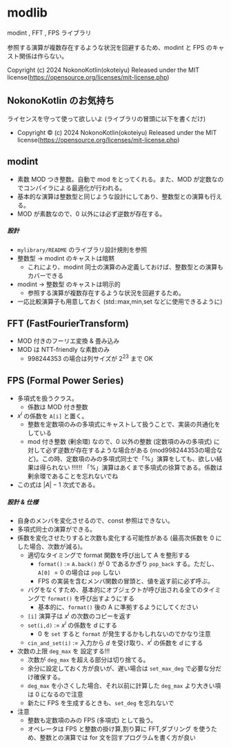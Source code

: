 # modlib

modint , FFT , FPS ライブラリ

参照する演算が複数存在するような状況を回避するため、modint と FPS のキャスト関係は作らない。


Copyright (c) 2024 NokonoKotlin(okoteiyu) Released under the MIT license(https://opensource.org/licenses/mit-license.php)


## NokonoKotlin のお気持ち
ライセンスを守って使って欲しいよ (ライブラリの冒頭に以下を書くだけ)
- Copyright ©️ (c) 2024 NokonoKotlin(okoteiyu) Released under the MIT license(https://opensource.org/licenses/mit-license.php)

## modint

- 素数 MOD つき整数。自動で mod をとってくれる。また、MOD が定数なのでコンパイラによる最適化が行われる。
- 基本的な演算は整数型と同じような設計にしてあり、整数型との演算も行える。
- MOD が素数なので、$0$ 以外には必ず逆数が存在する。
##### 設計
- `mylibrary/README` のライブラリ設計規則を参照
- 整数型 -> modint のキャストは暗黙
    - これにより、modint 同士の演算のみ定義しておけば、整数型との演算もカバーできる
- modint -> 整数型 のキャストは明示的
    - 参照する演算が複数存在するような状況を回避するため。
- 一応比較演算子も用意しておく (std::max,min,set などに使用できるように)
  

## FFT (FastFourierTransform)
- MOD 付きのフーリエ変換 & 畳み込み
- MOD は NTT-friendly な素数のみ
    - $998244353$ の場合は列サイズが $2^{23}$  まで OK




## FPS (Formal Power Series)
- 多項式を扱うクラス。
    - 係数は MOD 付き整数
- $x^i$ の係数を `A[i]` と置く。
    - 整数を定数項のみの多項式にキャストして扱うことで、実装の共通化をしている
    - mod 付き整数 (剰余環) なので、$0$ 以外の整数 (定数項のみの多項式) に対して必ず逆数が存在するような場合がある (mod998244353の場合など)。この時、定数項のみの多項式同士で「%」演算をしても、欲しい結果は得られない !!!!!! 「%」演算はあくまで多項式の徐算である。係数は剰余環であることを忘れないでね
- この式は $|A|-1$ 次式である。
    
##### 設計 & 仕様
- 自身のメンバを変化させるので、const 参照はできない。
- 多項式同士の演算ができる。
- 係数を変化させたりすると次数も変化する可能性がある (最高次係数を 0 にした場合、次数が減る)。
    - 適切なタイミングで format 関数を呼び出して A を整形する
        - `format()` := `A.back()` が $0$ であるかぎり `pop_back` する。ただし、`A[0]` $= 0$ の場合は `pop` しない
        - FPS の実装を含むメンバ関数の冒頭と、値を返す前に必ず呼ぶ。
    - バグをなくすため、基本的にオブジェクトが呼び出される全てのタイミングで `format()` を呼び出すようにする
        - 基本的に、`format()` 後の A に準拠するようにしてください
    - `[i]` 演算子は $x^i$ の次数のコピーを返す
    - `set(i,d)` := $x^i$ の係数を $d$ にする 
        - $0$ を `set` すると `format` が発生するかもしれないのでかなり注意
    - `cin_and_set(i)` := 入力から $d$ を受け取り、$x^i$ の係数を $d$ にする 
- 次数の上限 `deg_max` を 設定する!!!
    - 次数が `deg_max` を超える部分は切り捨てる。
    - 余分に設定しておく方が良いが、遅い場合は `set_max_deg` で必要な分だけ確保する。
    - `deg_max` を小さくした場合、それ以前に計算した `deg_max` より大きい項は $0$ になるので注意
    - 新たに FPS を生成するときも、`set_deg` を忘れないで
- 注意
    - 整数も定数項のみの FPS (多項式) として扱う。
    - オペレータは FPS と整数の掛け算,割り算に FFT,ダブリング を使うため、整数との演算では for 文を回すプログラムを書く方が良い

